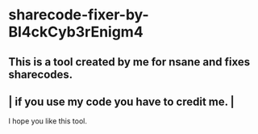 # sharecode-fixer-by-Bl4ckCyb3rEnigm4
This is a tool created by me for nsane and fixes sharecodes.
---------------------------------------------------------------------------
|                 if you use my code you have to credit me.               |
---------------------------------------------------------------------------
I hope you like this tool.

